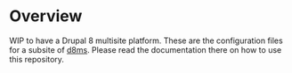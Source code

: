 Overview
============
WIP to have a Drupal 8 multisite platform.
These are the configuration files for a subsite of [d8ms](https://github.com/dxvargas/d8ms).
Please read the documentation there on how to use this repository.
